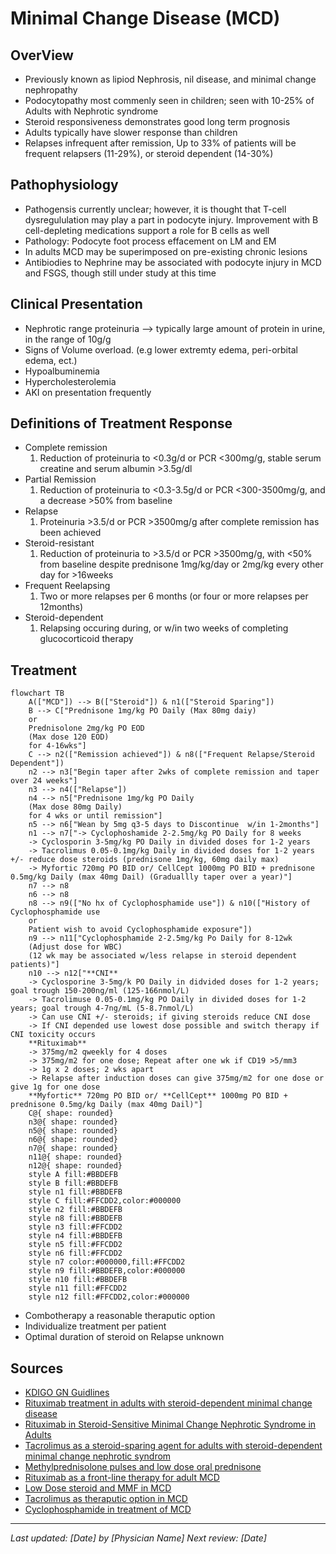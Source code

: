 # **Minimal Change Disease (MCD)** 
## **OverView**
 * Previously known as lipiod Nephrosis, nil disease, and minimal change nephropathy
 * Podocytopathy most commenly seen in children; seen with 10-25% of Adults with Nephrotic syndrome
 * Steroid responsiveness demonstrates good long term prognosis
 * Adults typically have slower response than children
 * Relapses infrequent after remission, Up to 33% of patients will be frequent relapsers (11-29%), or steroid dependent (14-30%) 
## **Pathophysiology** 
 * Pathogensis currently unclear; however, it is thought that T-cell dysregululation may play a part in podocyte injury. Improvement with B cell-depleting medications support a role for B cells as well
 * Pathology: Podocyte foot process effacement on LM and EM
 * In adults MCD may be superimposed on pre-existing chronic lesions
 * Antibiodies to Nephrine may be associated with podocyte injury in MCD and FSGS, though still under study at this time
## **Clinical Presentation**
 * Nephrotic range proteinuria --> typically large amount of protein in urine, in the range of 10g/g
 * Signs of Volume overload. (e.g lower extremty edema, peri-orbital edema, ect.)
 * Hypoalbuminemia
 * Hypercholesterolemia
 * AKI on presentation frequently
## **Definitions of Treatment Response**
 * Complete remission
    1. Reduction of proteinuria to <0.3g/d or PCR <300mg/g, stable serum creatine and serum albumin >3.5g/dl
 * Partial Remission
    1. Reduction of proteinuria to <0.3-3.5g/d or PCR <300-3500mg/g, and a decrease >50% from baseline
 * Relapse
    1. Proteinuria >3.5/d or PCR >3500mg/g after complete remission has been achieved
 * Steroid-resistant
    1. Reduction of proteinuria to >3.5/d or PCR >3500mg/g, with <50% from baseline despite prednisone 1mg/kg/day or 2mg/kg every other day for >16weeks
 * Frequent Reelapsing
    1. Two or more relapses per 6 months (or four or more relapses per 12months)
 * Steroid-dependent
    1. Relapsing occuring during, or w/in two weeks of completing glucocorticoid therapy
## **Treatment**
```mermaid
flowchart TB
    A(["MCD"]) --> B(["Steroid"]) & n1(["Steroid Sparing"])
    B --> C["Prednisone 1mg/kg PO Daily (Max 80mg daiy)
    or
    Prednisolone 2mg/kg PO EOD
    (Max dose 120 EOD)
    for 4-16wks"]
    C --> n2(["Remission achieved"]) & n8(["Frequent Relapse/Steroid Dependent"])
    n2 --> n3["Begin taper after 2wks of complete remission and taper over 24 weeks"]
    n3 --> n4(["Relapse"])
    n4 --> n5["Prednisone 1mg/kg PO Daily
    (Max dose 80mg Daily)
    for 4 wks or until remission"]
    n5 --> n6["Wean by 5mg q3-5 days to Discontinue  w/in 1-2months"]
    n1 --> n7["-> Cyclophoshamide 2-2.5mg/kg PO Daily for 8 weeks
    -> Cyclosporin 3-5mg/kg PO Daily in divided doses for 1-2 years
    -> Tacrolimus 0.05-0.1mg/kg Daily in divided doses for 1-2 years +/- reduce dose steroids (prednisone 1mg/kg, 60mg daily max)
    -> Myfortic 720mg PO BID or/ CellCept 1000mg PO BID + prednisone 0.5mg/kg Daily (max 40mg Dail) (Graduallly taper over a year)"]
    n7 --> n8
    n6 --> n8
    n8 --> n9(["No hx of Cyclophosphamide use"]) & n10(["History of Cyclophosphamide use
    or
    Patient wish to avoid Cyclophosphamide exposure"])
    n9 --> n11["Cyclophosphamide 2-2.5mg/kg Po Daily for 8-12wk
    (Adjust dose for WBC)
    (12 wk may be associated w/less relapse in steroid dependent patients)"]
    n10 --> n12["**CNI**
    -> Cyclosporine 3-5mg/k PO Daily in didvided doses for 1-2 years; goal trough 150-200ng/ml (125-166nmol/L)
    -> Tacrolimuse 0.05-0.1mg/kg PO Daily in divided doses for 1-2 years; goal trough 4-7ng/mL (5-8.7nmol/L)
    -> Can use CNI +/- steroids; if giving steroids reduce CNI dose
    -> If CNI depended use lowest dose possible and switch therapy if CNI toxicity occurs
    **Rituximab**
    -> 375mg/m2 qweekly for 4 doses
    -> 375mg/m2 for one dose; Repeat after one wk if CD19 >5/mm3
    -> 1g x 2 doses; 2 wks apart
    -> Relapse after induction doses can give 375mg/m2 for one dose or give 1g for one dose
    **Myfortic** 720mg PO BID or/ **CellCept** 1000mg PO BID + prednisone 0.5mg/kg Daily (max 40mg Dail)"]
    C@{ shape: rounded}
    n3@{ shape: rounded}
    n5@{ shape: rounded}
    n6@{ shape: rounded}
    n7@{ shape: rounded}
    n11@{ shape: rounded}
    n12@{ shape: rounded}
    style A fill:#BBDEFB
    style B fill:#BBDEFB
    style n1 fill:#BBDEFB
    style C fill:#FFCDD2,color:#000000
    style n2 fill:#BBDEFB
    style n8 fill:#BBDEFB
    style n3 fill:#FFCDD2
    style n4 fill:#BBDEFB
    style n5 fill:#FFCDD2
    style n6 fill:#FFCDD2
    style n7 color:#000000,fill:#FFCDD2
    style n9 fill:#BBDEFB,color:#000000
    style n10 fill:#BBDEFB
    style n11 fill:#FFCDD2
    style n12 fill:#FFCDD2,color:#000000
```
* Combotherapy a reasonable theraputic option
* Individualize treatment per patient 
* Optimal duration of steroid on Relapse unknown
## **Sources**
* [KDIGO GN Guidlines](https://kdigo.org/guidelines/gd/)
* [Rituximab treatment in adults with steroid-dependent minimal change disease](https://www.sciencedirect.com/science/article/pii/S0085253815557712)
* [Rituximab in Steroid-Sensitive Minimal Change Nephrotic Syndrome in Adults](https://karger.com/books/book/133/chapter-abstract/5070296/Rituximab-as-a-Therapeutic-Option-for-Steroid?redirectedFrom=fulltext)
* [Tacrolimus as a steroid-sparing agent for adults with steroid-dependent minimal change nephrotic syndrom](https://academic.oup.com/ndt/article-abstract/23/6/1919/1874422?redirectedFrom=fulltext)
* [Methylprednisolone pulses and low dose oral prednisone](https://www.bmj.com/content/291/6505/1305)
* [Rituximab as a front-line therapy for adult MCD](https://www.oncotarget.com/article/25612/text/)
* [Low Dose steroid and MMF in MCD](https://www.sciencedirect.com/science/article/pii/S0085253818305866)
* [Tacrolimus as theraputic option in MCD](https://academic.oup.com/ndt/article-abstract/23/6/1919/1874422?redirectedFrom=fulltext)
* [Cyclophosphamide in treatment of MCD](https://www.scopus.com/pages/publications/0018377671)
---
*Last updated: [Date] by [Physician Name]*
*Next review: [Date]*
